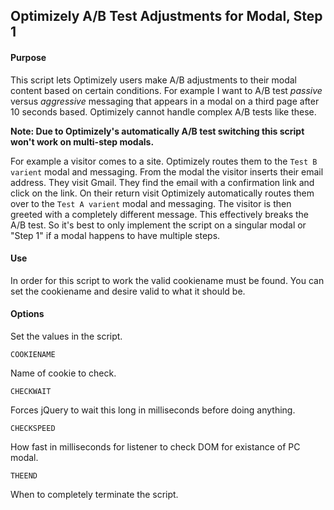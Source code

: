 ## Optimizely A/B Test Adjustments for Modal, Step 1

#### Purpose

This script lets Optimizely users make A/B adjustments to their modal content based on certain conditions. For example I want to A/B test *passive* versus *aggressive* messaging that appears in a modal on a third page after 10 seconds based. Optimizely cannot handle complex A/B tests like these.

**Note: Due to Optimizely's automatically A/B test switching this script won't work on multi-step modals.**

For example a visitor comes to a site. Optimizely routes them to the `Test B varient` modal and messaging. From the modal the visitor inserts their email address. They visit Gmail. They find the email with a confirmation link and click on the link. On their return visit Optimizely automatically routes them over to the `Test A varient` modal and messaging. The visitor is then greeted with a completely different message. This effectively breaks the A/B test. So it's best to only implement the script on a singular modal or "Step 1" if a modal happens to have multiple steps.

#### Use

In order for this script to work the valid cookiename must be found. You can set the cookiename and desire valid to
what it should be.

#### Options

Set the values in the script.

`COOKIENAME`

Name of cookie to check.

`CHECKWAIT`

Forces jQuery to wait this long in milliseconds before doing anything.

`CHECKSPEED`

How fast in milliseconds for listener to check DOM for existance of PC modal.

`THEEND`

When to completely terminate the script.
